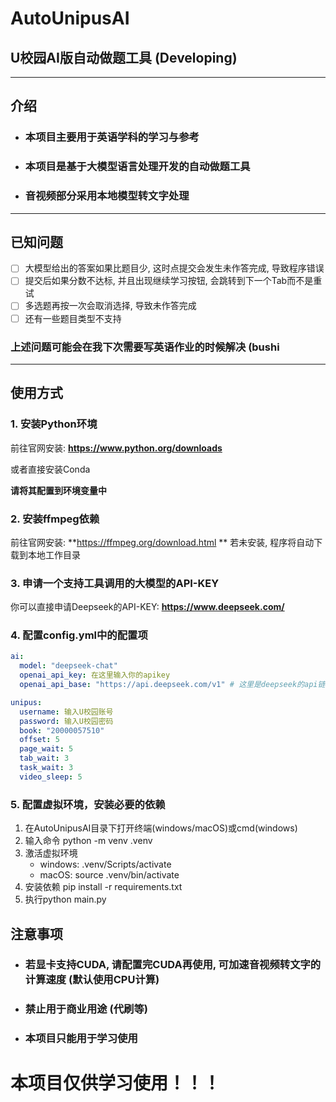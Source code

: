 # AutoUnipusAI
## U校园AI版自动做题工具 (Developing)
***
## 介绍
* ### 本项目主要用于英语学科的学习与参考
* ### 本项目是基于大模型语言处理开发的自动做题工具
* ### 音视频部分采用本地模型转文字处理
***
## 已知问题
- [ ] 大模型给出的答案如果比题目少, 这时点提交会发生未作答完成, 导致程序错误  
- [ ] 提交后如果分数不达标, 并且出现继续学习按钮, 会跳转到下一个Tab而不是重试
- [ ] 多选题再按一次会取消选择, 导致未作答完成
- [ ] 还有一些题目类型不支持

### 上述问题可能会在我下次需要写英语作业的时候解决 (bushi
***
## 使用方式

### 1. 安装Python环境
前往官网安装: **https://www.python.org/downloads**

或者直接安装Conda

**请将其配置到环境变量中**

### 2. 安装ffmpeg依赖
前往官网安装: **https://ffmpeg.org/download.html **
若未安装, 程序将自动下载到本地工作目录

### 3. 申请一个支持工具调用的大模型的API-KEY
你可以直接申请Deepseek的API-KEY: **https://www.deepseek.com/**

### 4. 配置config.yml中的配置项
```yaml
ai:
  model: "deepseek-chat"
  openai_api_key: 在这里输入你的apikey
  openai_api_base: "https://api.deepseek.com/v1" # 这里是deepseek的api链接

unipus:
  username: 输入U校园账号
  password: 输入U校园密码
  book: "20000057510"
  offset: 5
  page_wait: 5
  tab_wait: 3
  task_wait: 3
  video_sleep: 5
```
### 5. 配置虚拟环境，安装必要的依赖

1. 在AutoUnipusAI目录下打开终端(windows/macOS)或cmd(windows)
2. 输入命令 python -m venv .venv
3. 激活虚拟环境 
   * windows: .venv/Scripts/activate
   * macOS: source .venv/bin/activate
4. 安装依赖 pip install -r requirements.txt
5. 执行python main.py

## 注意事项
* ### 若显卡支持CUDA, 请配置完CUDA再使用, 可加速音视频转文字的计算速度 (默认使用CPU计算)
* ### 禁止用于商业用途 (代刷等)
* ### 本项目只能用于学习使用
# 本项目仅供学习使用！！！